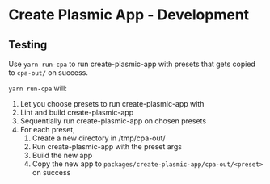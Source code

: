 # Create Plasmic App - Development

## Testing

Use `yarn run-cpa` to run create-plasmic-app with presets that gets copied to `cpa-out/` on success.

`yarn run-cpa` will:

1. Let you choose presets to run create-plasmic-app with
2. Lint and build create-plasmic-app
3. Sequentially run create-plasmic-app on chosen presets
4. For each preset,
    1. Create a new directory in /tmp/cpa-out/<preset>
    2. Run create-plasmic-app with the preset args
    3. Build the new app
    4. Copy the new app to `packages/create-plasmic-app/cpa-out/<preset>` on success
